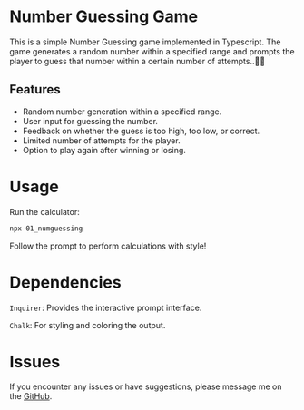# Number Guessing Game
This is a simple Number Guessing game implemented in Typescript. The game generates a random number within a specified range and prompts the player to guess that number within a certain number of attempts..📝💡


## Features
* Random number generation within a specified range.
* User input for guessing the number.
* Feedback on whether the guess is too high, too low, or correct.
* Limited number of attempts for the player. 
* Option to play again after winning or losing.

# Usage
Run the calculator:

```bash
npx 01_numguessing
```
Follow the prompt to perform calculations with style!

# Dependencies
`Inquirer`: Provides the interactive prompt interface.

`Chalk`: For styling and coloring the output.

# Issues
If you encounter any issues or have suggestions, please message me on the [GitHub](https://github.com/IqraZainab23).
